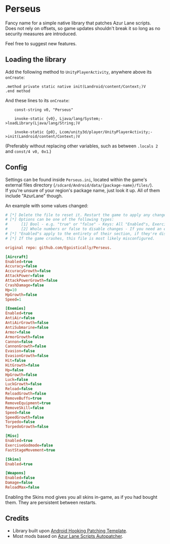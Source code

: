 # Perseus
Fancy name for a simple native library that patches Azur Lane scripts.  
Does not rely on offsets, so game updates shouldn't break it so long as no security measures are introduced.

Feel free to suggest new features.

## Loading the library
Add the following method to `UnityPlayerActivity`, anywhere above its `onCreate`:
```smali
.method private static native init(Landroid/content/Context;)V
.end method
```
And these lines to its `onCreate`:
```smali
	const-string v0, "Perseus"

	invoke-static {v0}, Ljava/lang/System;->loadLibrary(Ljava/lang/String;)V

	invoke-static {p0}, Lcom/unity3d/player/UnityPlayerActivity;->init(Landroid/content/Context;)V
```
(Preferably without replacing other variables, such as between `.locals 2` and `const/4 v0, 0x1`.)

## Config
Settings can be found inside `Perseus.ini`, located within the game's external files directory (`/sdcard/Android/data/{package-name}/files/`).  
If you're unsure of your region's package name, just look it up. All of them include "AzurLane" though.

An example with some values changed:
```ini
# [*] Delete the file to reset it. Restart the game to apply any changes.
# [*] Options can be one of the following types:
#      [1] Bool - e.g. "true" or "false" - Keys: All "Enabled"s, ExerciseGodmode, FastStageMovement, RemoveBuffs, RemoveEquipment and RemoveSkill.
#      [2] Whole numbers or false to disable changes - If you need an example you're five - Keys: All the ones not mentioned above.
# [*] "Enabled"s apply to the entirety of their section, if they're disabled everything will be.
# [*] If the game crashes, this file is most likely misconfigured.

original repo: github.com/Egoistically/Perseus.

[Aircraft]
Enabled=true
Accuracy=false
AccuracyGrowth=false
AttackPower=false
AttackPowerGrowth=false
CrashDamage=false
Hp=10
HpGrowth=false
Speed=1

[Enemies]
Enabled=true
AntiAir=false
AntiAirGrowth=false
AntiSubmarine=false
Armor=false
ArmorGrowth=false
Cannon=false
CannonGrowth=false
Evasion=false
EvasionGrowth=false
Hit=false
HitGrowth=false
Hp=false
HpGrowth=false
Luck=false
LuckGrowth=false
Reload=false
ReloadGrowth=false
RemoveBuffs=true
RemoveEquipment=true
RemoveSkill=false
Speed=false
SpeedGrowth=false
Torpedo=false
TorpedoGrowth=false

[Misc]
Enabled=true
ExerciseGodmode=false
FastStageMovement=true

[Skins]
Enabled=true

[Weapons]
Enabled=false
Damage=false
ReloadMax=false
```
Enabling the Skins mod gives you all skins in-game, as if you had bought them. They are persistent between restarts.

## Credits
* Library built upon [Android Hooking Patching Template](https://github.com/LGLTeam/Android-Hooking-Patching-Template).
* Most mods based on [Azur Lane Scripts Autopatcher](https://github.com/n0k0m3/Azur-Lane-Scripts-Autopatcher).